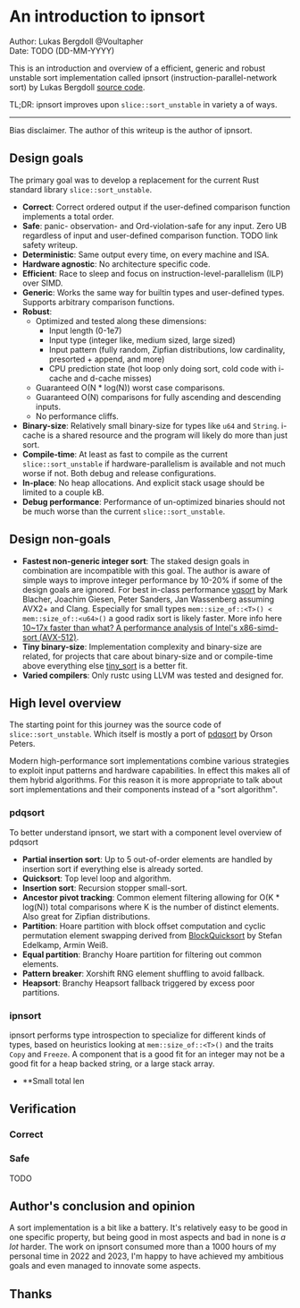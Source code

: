 # An introduction to ipnsort

Author: Lukas Bergdoll @Voultapher  
Date: TODO (DD-MM-YYYY)

This is an introduction and overview of a efficient, generic and robust unstable sort implementation called ipnsort (instruction-parallel-network sort) by Lukas Bergdoll [source code](https://github.com/Voultapher/sort-research-rs/tree/main/ipnsort).

TL;DR: ipnsort improves upon `slice::sort_unstable` in variety a of ways.

---

Bias disclaimer. The author of this writeup is the author of ipnsort.

## Design goals

The primary goal was to develop a replacement for the current Rust standard library `slice::sort_unstable`.

- **Correct**: Correct ordered output if the user-defined comparison function implements a total order.
- **Safe**: panic- observation- and Ord-violation-safe for any input. Zero UB regardless of input and user-defined comparison function. TODO link safety writeup.
- **Deterministic**: Same output every time, on every machine and ISA.
- **Hardware agnostic**: No architecture specific code.
- **Efficient**: Race to sleep and focus on instruction-level-parallelism (ILP) over SIMD.
- **Generic**: Works the same way for builtin types and user-defined types. Supports arbitrary comparison functions.
- **Robust**:
  - Optimized and tested along these dimensions:
    - Input length (0-1e7)
    - Input type (integer like, medium sized, large sized)
    - Input pattern (fully random, Zipfian distributions, low cardinality, presorted + append, and more)
    - CPU prediction state (hot loop only doing sort, cold code with i-cache and d-cache misses)
  - Guaranteed O(N * log(N)) worst case comparisons.
  - Guaranteed O(N) comparisons for fully ascending and descending inputs.
  - No performance cliffs.
- **Binary-size**: Relatively small binary-size for types like `u64` and `String`. i-cache is a shared resource and the program will likely do more than just sort.
- **Compile-time**: At least as fast to compile as the current `slice::sort_unstable` if hardware-parallelism is available and not much worse if not. Both debug and release configurations.
- **In-place**: No heap allocations. And explicit stack usage should be limited to a couple kB.
- **Debug performance**: Performance of un-optimized binaries should not be much worse than the current `slice::sort_unstable`.

## Design non-goals

- **Fastest non-generic integer sort**: The staked design goals in combination are incompatible with this goal. The author is aware of simple ways to improve integer performance by 10-20% if some of the design goals are ignored. For best in-class performance [vqsort](https://github.com/google/highway/tree/master/hwy/contrib/sort) by Mark Blacher, Joachim Giesen, Peter Sanders, Jan Wassenberg assuming AVX2+ and Clang. Especially for small types `mem::size_of::<T>() < mem::size_of::<u64>()` a good radix sort is likely faster. More info here [10~17x faster than what? A performance analysis of Intel's x86-simd-sort (AVX-512)](https://github.com/Voultapher/sort-research-rs/blob/main/writeup/intel_avx512/text.md).
- **Tiny binary-size**: Implementation complexity and binary-size are related, for projects that care about binary-size and or compile-time above everything else [tiny_sort](https://github.com/Voultapher/tiny-sort-rs) is a better fit.
- **Varied compilers**: Only rustc using LLVM was tested and designed for.


## High level overview

The starting point for this journey was the source code of `slice::sort_unstable`. Which itself is mostly a port of [pdqsort](https://github.com/orlp/pdqsort) by Orson Peters.

Modern high-performance sort implementations combine various strategies to exploit input patterns and hardware capabilities. In effect this makes all of them hybrid algorithms. For this reason it is more appropriate to talk about sort implementations and their components instead of a "sort algorithm".


### pdqsort

To better understand ipnsort, we start with a component level overview of pdqsort

- **Partial insertion sort**: Up to 5 out-of-order elements are handled by insertion sort if everything else is already sorted.
- **Quicksort**: Top level loop and algorithm.
- **Insertion sort**: Recursion stopper small-sort.
- **Ancestor pivot tracking**: Common element filtering allowing for O(K * log(N)) total comparisons where K is the number of distinct elements. Also great for Zipfian distributions.
- **Partition**: Hoare partition with block offset computation and cyclic permutation element swapping derived from [BlockQuicksort](https://arxiv.org/pdf/1604.06697.pdf) by Stefan Edelkamp, Armin Weiß.
- **Equal partition**: Branchy Hoare partition for filtering out common elements.
- **Pattern breaker**: Xorshift RNG element shuffling to avoid fallback.
- **Heapsort**: Branchy Heapsort fallback triggered by excess poor partitions.

### ipnsort

ipnsort performs type introspection to specialize for different kinds of types, based on heuristics looking at `mem::size_of::<T>()` and the traits `Copy` and `Freeze`. A component that is a good fit for an integer may not be a good fit for a heap backed string, or a large stack array.

- **Small total len 

## Verification

### Correct

### Safe

TODO

## Author's conclusion and opinion

A sort implementation is a bit like a battery. It's relatively easy to be good in one specific property, but being good in most aspects and bad in none is *a lot* harder. The work on ipnsort consumed more than a 1000 hours of my personal time in 2022 and 2023, I'm happy to have achieved my ambitious goals and even managed to innovate some aspects.

## Thanks
